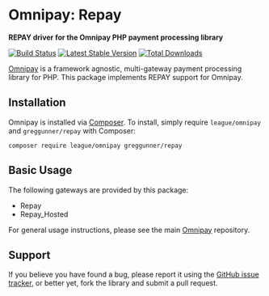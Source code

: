 # Omnipay: Repay

**REPAY driver for the Omnipay PHP payment processing library**

[![Build Status](https://travis-ci.org/greggunner/omnipay-repay.png?branch=master)](https://travis-ci.org/greggunner/omnipay-repay)
[![Latest Stable Version](https://poser.pugx.org/greggunner/omnipay-repay/version.png)](https://packagist.org/packages/greggunner/omnipay-repay)
[![Total Downloads](https://poser.pugx.org/greggunner/omnipay-repay/d/total.png)](https://packagist.org/packages/greggunner/omnipay-repay)

[Omnipay](https://github.com/thephpleague/omnipay) is a framework agnostic, multi-gateway payment
processing library for PHP. This package implements REPAY support for Omnipay.

## Installation

Omnipay is installed via [Composer](http://getcomposer.org/). To install, simply require `league/omnipay` and `greggunner/repay` with Composer:

```
composer require league/omnipay greggunner/repay
```

## Basic Usage

The following gateways are provided by this package:

* Repay
* Repay_Hosted

For general usage instructions, please see the main [Omnipay](https://github.com/greggunner/omnipay-repay) repository.

## Support

If you believe you have found a bug, please report it using the [GitHub issue tracker](https://github.com/greggunner/omnipay-repay/issues),
or better yet, fork the library and submit a pull request.
